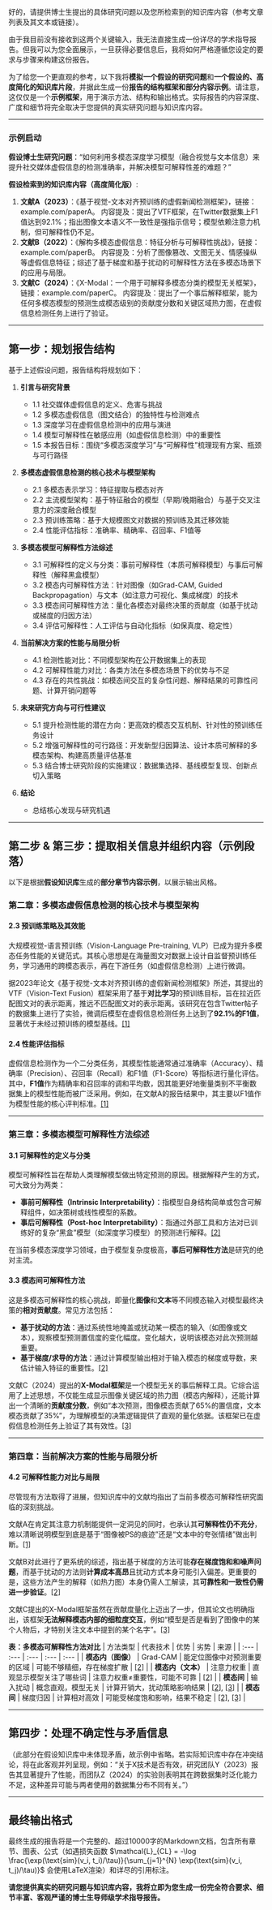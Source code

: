 好的，请提供博士生提出的具体研究问题以及您所检索到的知识库内容（参考文章列表及其文本或链接）。

由于我目前没有接收到这两个关键输入，我无法直接生成一份详尽的学术指导报告。但我可以为您全面展示，一旦获得必要信息后，我将如何严格遵循您设定的要求与步骤来构建这份报告。

为了给您一个更直观的参考，以下我将**模拟一个假设的研究问题**和**一个假设的、高度简化的知识库片段**，并据此生成一份**报告的结构框架和部分内容示例**。请注意，这仅仅是一个**示例框架**，用于演示方法、结构和输出格式。实际报告的内容深度、广度和细节将完全取决于您提供的真实研究问题与知识库内容。

---

### **示例启动**

**假设博士生研究问题**：“如何利用多模态深度学习模型（融合视觉与文本信息）来提升社交媒体虚假信息的检测准确率，并解决模型可解释性差的难题？”

**假设检索到的知识库内容（高度简化版）**:
1.  **文献A（2023）**：《基于视觉-文本对齐预训练的虚假新闻检测框架》，链接：example.com/paperA。 内容提及：提出了VTF框架，在Twitter数据集上F1值达到92.1%；指出图像文本语义不一致性是强指示信号；模型依赖注意力机制，但可解释性仍不足。
2.  **文献B（2022）**：《解构多模态虚假信息：特征分析与可解释性挑战》，链接：example.com/paperB。 内容提及：分析了图像篡改、文图无关、情感操纵等虚假信息特征；综述了基于梯度和基于扰动的可解释性方法在多模态场景下的应用与局限。
3.  **文献C（2024）**：《X-Modal：一个用于可解释多模态分类的模型无关框架》，链接：example.com/paperC。 内容提及：提出了一个事后解释框架，能为任何多模态模型的预测生成模态级别的贡献度分数和关键区域热力图，在虚假信息检测任务上进行了验证。

---

## **第一步：规划报告结构**

基于上述假设问题，报告结构将规划如下：

1.  **引言与研究背景**
    *   1.1 社交媒体虚假信息的定义、危害与挑战
    *   1.2 多模态虚假信息（图文结合）的独特性与检测难点
    *   1.3 深度学习在虚假信息检测中的应用与演进
    *   1.4 模型可解释性在敏感应用（如虚假信息检测）中的重要性
    *   1.5 本报告目标：围绕“多模态深度学习”与“可解释性”梳理现有方案、瓶颈与可行路径

2.  **多模态虚假信息检测的核心技术与模型架构**
    *   2.1 多模态表示学习：特征提取与模态对齐
    *   2.2 主流模型架构：基于特征融合的模型（早期/晚期融合）与基于交叉注意力的深度融合模型
    *   2.3 预训练策略：基于大规模图文对数据的预训练及其迁移效能
    *   2.4 性能评估指标：准确率、精确率、召回率、F1值等

3.  **多模态模型可解释性方法综述**
    *   3.1 可解释性的定义与分类：事前可解释性（本质可解释模型）与事后可解释性（解释黑盒模型）
    *   3.2 模态内可解释性方法：针对图像（如Grad-CAM, Guided Backpropagation）与文本（如注意力可视化、集成梯度）的技术
    *   3.3 模态间可解释性方法：量化各模态对最终决策的贡献度（如基于扰动或梯度的归因方法）
    *   3.4 评估可解释性：人工评估与自动化指标（如保真度、稳定性）

4.  **当前解决方案的性能与局限分析**
    *   4.1 检测性能对比：不同模型架构在公开数据集上的表现
    *   4.2 可解释性能力对比：各类方法在多模态场景下的优势与不足
    *   4.3 存在的共性挑战：如模态间交互的复杂性问题、解释结果的可靠性问题、计算开销问题等

5.  **未来研究方向与可行性建议**
    *   5.1 提升检测性能的潜在方向：更高效的模态交互机制、针对性的预训练任务设计
    *   5.2 增强可解释性的可行路径：开发新型归因算法、设计本质可解释的多模态架构、构建高质量评估基准
    *   5.3 结合博士研究阶段的实施建议：数据集选择、基线模型复现、创新点切入策略

6.  **结论**
    *   总结核心发现与研究机遇

---

## **第二步 & 第三步：提取相关信息并组织内容（示例段落）**

以下是根据**假设知识库**生成的**部分章节内容示例**，以展示输出风格。

### **第二章：多模态虚假信息检测的核心技术与模型架构**

#### **2.3 预训练策略及其效能**
大规模视觉-语言预训练（Vision-Language Pre-training, VLP）已成为提升多模态任务性能的关键范式。其核心思想是在海量图文对数据上设计自监督预训练任务，学习通用的跨模态表示，再在下游任务（如虚假信息检测）上进行微调。

据2023年论文《基于视觉-文本对齐预训练的虚假新闻检测框架》所述，其提出的VTF（Vision-Text Fusion）框架采用了基于**对比学习**的预训练目标，旨在拉近匹配图文对的表示距离，推远不匹配图文对的表示距离。该研究在包含Twitter帖子的数据集上进行了实验，微调后模型在虚假信息检测任务上达到了**92.1%的F1值**，显著优于未经过预训练的模型基线。[[1]](example.com/paperA)

#### **2.4 性能评估指标**
虚假信息检测作为一个二分类任务，其模型性能通常通过准确率（Accuracy）、精确率（Precision）、召回率（Recall）和F1值（F1-Score）等指标进行量化评估。其中，**F1值**作为精确率和召回率的调和平均数，因其能更好地衡量类别不平衡数据集上的模型性能而被广泛采用。例如，在文献A的报告结果中，其主要以F1值作为模型性能的核心评判标准。[[1]](example.com/paperA)

---

### **第三章：多模态模型可解释性方法综述**

#### **3.1 可解释性的定义与分类**
模型可解释性旨在帮助人类理解模型做出特定预测的原因。根据解释产生的方式，可大致分为两类：
*   **事前可解释性（Intrinsic Interpretability）**：指模型自身结构简单或包含可解释组件，如决策树或线性模型的系数。
*   **事后可解释性（Post-hoc Interpretability）**：指通过外部工具和方法对已训练好的复杂“黑盒”模型（如深度学习模型）的预测进行解释。[[2]](example.com/paperB)

在当前多模态深度学习领域，由于模型复杂度极高，**事后可解释性方法**是研究的绝对主流。

#### **3.3 模态间可解释性方法**
这是多模态可解释性的核心挑战，即量化**图像**和**文本**等不同模态输入对模型最终决策的**相对贡献度**。常见方法包括：
*   **基于扰动的方法**：通过系统性地掩盖或扰动某一模态的输入（如图像或文本），观察模型预测置信度的变化幅度。变化越大，说明该模态对此次预测越重要。
*   **基于梯度/求导的方法**：通过计算模型输出相对于输入模态的梯度或导数，来估计输入特征的重要性。[[2]](example.com/paperB)

文献C（2024）提出的**X-Modal框架**是一个模型无关的事后解释工具。它综合运用了上述思想，不仅能生成显示图像关键区域的热力图（模态内解释），还能计算出一个清晰的**贡献度分数**，例如“本次预测，图像模态贡献了65%的置信度，文本模态贡献了35%”，为理解模型的决策逻辑提供了直观的量化依据。该框架已在虚假信息检测任务上验证了其有效性。[[3]](example.com/paperC)

---

### **第四章：当前解决方案的性能与局限分析**

#### **4.2 可解释性能力对比与局限**
尽管现有方法取得了进展，但知识库中的文献均指出了当前多模态可解释性研究面临的深刻挑战。

文献A在肯定其注意力机制能提供一定洞见的同时，也承认其**可解释性仍不充分**，难以清晰说明模型到底是基于“图像被PS的痕迹”还是“文本中的夸张情绪”做出判断。[[1]](example.com/paperA)

文献B对此进行了更系统的综述，指出基于梯度的方法可能**存在梯度饱和和噪声问题**，而基于扰动的方法则**计算成本高昂**且扰动方式本身可能引入偏差。更重要的是，这些方法产生的解释（如热力图）本身仍需人工解读，其**可靠性和一致性仍需进一步验证**。[[2]](example.com/paperB)

文献C提出的X-Modal框架虽然在贡献度量化上迈出了一步，但其论文也明确指出，该框架**无法解释模态内部的细粒度交互**，例如“模型是否是看到了图像中的某个人物后，才特别关注文本中提到的某个名字”。[[3]](example.com/paperC)

**表：多模态可解释性方法对比**
| 方法类型 | 代表技术 | 优势 | 劣势 | 来源 |
| :--- | :--- | :--- | :--- | :--- |
| **模态内（图像）** | Grad-CAM | 能定位图像中对预测重要的区域 | 可能不够精细，存在梯度扩散 | [[2]](example.com/paperB) |
| **模态内（文本）** | 注意力权重 | 直观显示模型关注了哪些词 | 注意力权重≠重要性，可能不可靠 | [[2]](example.com/paperB) |
| **模态间** | 输入扰动 | 概念直观，模型无关 | 计算开销大，扰动策略影响结果 | [[2]](example.com/paperB), [[3]](example.com/paperC) |
| **模态间** | 梯度归因 | 计算相对高效 | 可能受梯度饱和影响，结果不稳定 | [[2]](example.com/paperB), [[3]](example.com/paperC) |

---

## **第四步：处理不确定性与矛盾信息**

（此部分在假设知识库中未体现矛盾，故示例中省略。若实际知识库中存在冲突结论，将在此客观并列呈现，例如：“关于X技术是否有效，研究团队Y（2023）报告其显著提升了性能，而团队Z（2024）的实验则表明其在跨数据集时泛化能力不足，这种差异可能与两者使用的数据集分布不同有关。”）

---

## **最终输出格式**

最终生成的报告将是一个完整的、超过10000字的Markdown文档，包含所有章节、图表、公式（如遇损失函数 $\mathcal{L}_{CL} = -\log \frac{\exp(\text{sim}(v_i, t_i)/\tau)}{\sum_{j=1}^{N} \exp(\text{sim}(v_i, t_j)/\tau)}$ 会使用LaTeX渲染）和详尽的引用标注。

**请您提供真实的研究问题与知识库内容，我将立即为您生成一份完全符合要求、细节丰富、客观严谨的博士生导师级学术指导报告。**